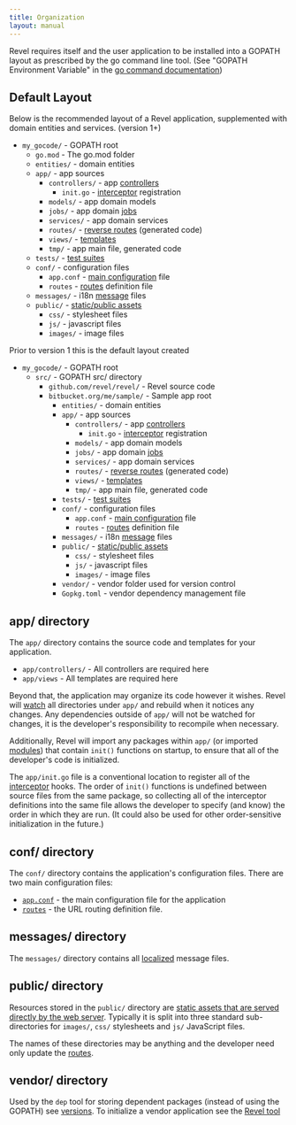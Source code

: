 ```yaml
---
title: Organization
layout: manual
---
```



Revel requires itself and the user application to be installed into a GOPATH layout as prescribed by the go command line tool.  (See "GOPATH Environment Variable" in the [go command documentation](http://golang.org/cmd/go/))

<a name="DefaultLayout"></a>

## Default Layout

Below is the recommended layout of a Revel application, supplemented with
domain entities and services. (version 1+)
 
- `my_gocode/`                  - GOPATH root
    - `go.mod`                      - The go.mod folder
    - `entities/`            - domain entities
    - `app/`                 - app sources
        - `controllers/`     - app [controllers](controllers.html)
            - `init.go`      - [interceptor](interceptors.html) registration
        - `models/`          - app domain models
        - `jobs/`            - app domain [jobs](/modules/jobs.html)
        - `services/`        - app domain services
        - `routes/`          - [reverse routes](routing.html#ReverseRouting) (generated code)
        - `views/`           - [templates](templates.html)
        - `tmp/`             - app main file, generated code
    - `tests/`           -  [test suites](/modules/testing.html)
    - `conf/`            - configuration files
        - `app.conf`       - [main configuration](appconf.html) file
        - `routes`         -  [routes](routes.html) definition file
    - `messages/`        - i18n [message](i18n-messages.html) files
    - `public/`          - [static/public assets](/modules/static.html)
        - `css/`           - stylesheet files
        - `js/`            - javascript files
        - `images/`        - image files


Prior to version 1 this is the default layout created

- `my_gocode/`                  - GOPATH root
  - `src/`                      - GOPATH src/ directory
    - `github.com/revel/revel/`               - Revel source code
    - `bitbucket.org/me/sample/` - Sample app root
        - `entities/`            - domain entities
        - `app/`                 - app sources
            - `controllers/`     - app [controllers](controllers.html)
                - `init.go`      - [interceptor](interceptors.html) registration
            - `models/`          - app domain models
            - `jobs/`            - app domain [jobs](/modules/jobs.html)
            - `services/`        - app domain services
            - `routes/`          - [reverse routes](routing.html#ReverseRouting) (generated code)
            - `views/`           - [templates](templates.html)
            - `tmp/`             - app main file, generated code
        - `tests/`           -  [test suites](/modules/testing.html)
        - `conf/`            - configuration files
            - `app.conf`       - [main configuration](appconf.html) file
            - `routes`         -  [routes](routes.html) definition file
        - `messages/`        - i18n [message](i18n-messages.html) files
        - `public/`          - [static/public assets](/modules/static.html)
            - `css/`           - stylesheet files
            - `js/`            - javascript files
            - `images/`        - image files
        - `vendor/`          - vendor folder used for version control
        - `Gopkg.toml`          - vendor dependency management file


## app/ directory

The `app/` directory contains the source code and templates for your application.

- `app/controllers/` - All controllers are required here
- `app/views` - All templates are required here

Beyond that, the application may organize its code however it wishes.  Revel
will [watch](/manual/appconf.html#watch) all directories under `app/` and rebuild when it
notices any changes.  Any dependencies outside of `app/` will not be watched for
changes, it is the developer's responsibility to recompile when necessary.

Additionally, Revel will import any packages within `app/` (or imported
[modules](/modules/index.html)) that contain `init()` functions on startup, to ensure
that all of the developer's code is initialized.

The `app/init.go` file is a conventional location to register all of the
[interceptor](interceptors.html) hooks.  The order of `init()` functions is
undefined between source files from the same package, so collecting all of the
interceptor definitions into the same file allows the developer to specify (and
know) the order in which they are run.  (It could also be used for other
order-sensitive initialization in the future.)

## conf/ directory

The `conf/` directory contains the application's configuration files. There are
two main configuration files:

- [`app.conf`](appconf.html) - the main configuration file for the application
- [`routes`](routing.html) - the URL routing definition file.

## messages/ directory

The `messages/` directory contains all [localized](i18n-messages.html) message files.

## public/ directory

Resources stored in the `public/` directory are [static assets that are served
directly by the web server](routing.html#StaticFiles).  Typically it is split into three standard
sub-directories for `images/`, `css/` stylesheets and `js/` JavaScript files.

The names of these directories may be anything and  the developer need only update the [routes](routing.html).

## vendor/ directory

Used by the `dep` tool for storing dependent packages (instead of using the GOPATH)
see [versions](versions.html). To initialize a vendor application see the [Revel tool](tool.html)
